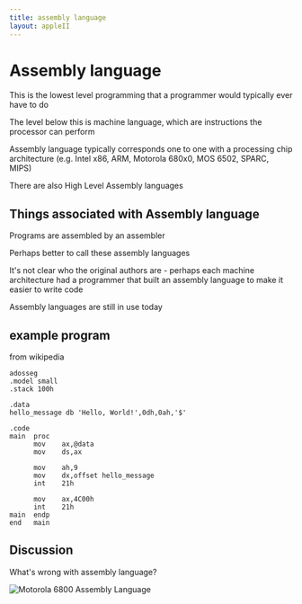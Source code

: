 ```yaml
---
title: assembly language
layout: appleII
---
```


Assembly language
=================

This is the lowest level programming that a programmer would typically
ever have to do

The level below this is machine language, which are instructions the
processor can perform

Assembly language typically corresponds one to one with a processing
chip architecture (e.g. Intel x86, ARM, Motorola 680x0, MOS 6502,
SPARC, MIPS)

There are also High Level Assembly languages


Things associated with Assembly language
----------------------------------------

Programs are assembled by an assembler

Perhaps better to call these assembly languages

It's not clear who the original authors are - perhaps each machine
architecture had a programmer that built an assembly language to make
it easier to write code

Assembly languages are still in use today

example program
---------------

from wikipedia

```
adosseg
.model small
.stack 100h

.data
hello_message db 'Hello, World!',0dh,0ah,'$'

.code
main  proc
      mov    ax,@data
      mov    ds,ax

      mov    ah,9
      mov    dx,offset hello_message
      int    21h

      mov    ax,4C00h
      int    21h
main  endp
end   main
```

Discussion
----------

What's wrong with assembly language?

![Motorola 6800 Assembly Language](https://upload.wikimedia.org/wikipedia/commons/f/f3/Motorola_6800_Assembly_Language.png)
